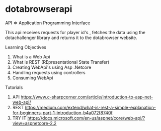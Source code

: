 # dotabrowserapi
API => Application Programming Interface

This api receives requests for player id's , fetches the data using the dotachallenger library and returns it to the dotabrowser website.

Learning Objectives
1. What is a Web Api
2. What is REST (REpresentational State Transfer)
3. Creating WebApi's using Asp .Netcore
4. Handling requests using controllers
5. Consuming WebApi

Tutorials
1. API
https://www.c-sharpcorner.com/article/introduction-to-asp-net-web-api/
2. REST 
https://medium.com/extend/what-is-rest-a-simple-explanation-for-beginners-part-1-introduction-b4a072f8740f
3. TRY IT
https://docs.microsoft.com/en-us/aspnet/core/web-api/?view=aspnetcore-2.2



